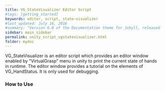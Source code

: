 ```yaml
---
title: VG_StateVisualizer Editor Script
#tags: [getting_started]
keywords: editor, script, state-visualizer
#last_updated: July 16, 2016
#summary: "Version 6.0 of the Documentation theme for Jekyll, released July 4, 2016, implements relative links so you can view the files offline or on any server without configuring urls and baseurls. Additionally, you can store pages in subdirectories. Templates for alerts and images are available."
sidebar: main_sidebar
permalink: unity_script_vgstatevisualizer.html
folder: mydoc
---
```


VG_StateVisualizer is an editor script which provides an editor window enabled by "VirtualGrasp" menu in unity to print the current state of hands in runtime. 
The editor window provides a tutorial on the elements of VG_HandStatus. It is only used for debugging. 

### How to Use

